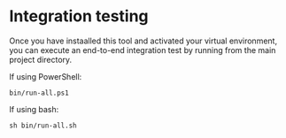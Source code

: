 # Integration testing

Once you have instaalled this tool and activated your virtual environment, you can execute an end-to-end integration test by running from the main project directory.

If using PowerShell:

```
bin/run-all.ps1
```

If using bash:

```
sh bin/run-all.sh
```